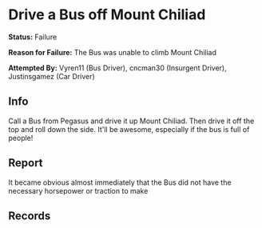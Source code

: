 # Drive a Bus off Mount Chiliad

**Status:** <span class="status failure">Failure</span>

**Reason for Failure:** The Bus was unable to climb Mount Chiliad

**Attempted By:** <span>Vyren11</span> (Bus Driver), <span>cncman30</span> (Insurgent Driver), <span>Justinsgamez</span> (Car Driver)


## Info
Call a Bus from Pegasus and drive it up Mount Chiliad. Then drive it off the top and roll down the side. It'll be awesome, especially if the bus is full of people! 

## Report
It became obvious almost immediately that the Bus did not have the necessary horsepower or traction to make 

## Records

